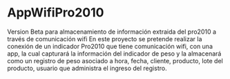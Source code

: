 # AppWifiPro2010
Version Beta para almacenamiento de información extraida del pro2010 a través de comunicación wifi
En este proyecto se pretende realizar la conexión de un indicador Pro2010 que tiene comunicación wifi, con una app,
la cual capturará la información del indicador de peso y la almacenará como un registro de peso
asociado a hora, fecha, cliente, producto, lote del producto, usuario que administra el ingreso del registro.
